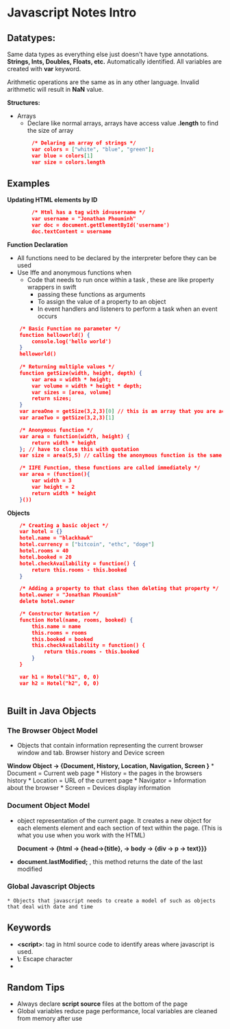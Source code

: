 

# Javascript Notes Intro

## Datatypes:

Same data types as everything else just doesn't have type annotations. **Strings, Ints, Doubles, Floats, etc.** Automatically identified. All variables are created with **var** keyword. 

Arithmetic operations are the same as in any other language. Invalid arithmetic will result in **NaN** value. 

**Structures:**

* Arrays
	* Declare like normal arrays, arrays have access value **.length** to find the size of array
```json
		/* Delaring an array of strings */
		var colors = ["white", "blue", "green"];
		var blue = colors[1]
		var size = colors.length
```


## Examples
**Updating HTML elements by ID**

```json
		/* Html has a tag with id=username */
		var username = "Jonathan Phouminh"
		var doc = document.getElementById('username') 
		doc.textContent = username
```

**Function Declaration**
* All functions need to be declared by the interpreter before they can be used
* Use Iffe and anonymous functions when
	* Code that needs to run once within a task , these are like property wrappers in swift
		* passing these functions as arguments
		* To assign the value of a property to an object
		* In event handlers and listeners to perform a task when an event occurs 
```json
	/* Basic Function no parameter */
	function helloworld() {
		console.log('hello world')
	}
	helloworld()
	
	/* Returning multiple values */
	function getSize(width, height, depth) {
		var area = width * height; 
		var volume = width * height * depth; 
		var sizes = [area, volume]
		return sizes; 
	}
	var areaOne = getSize(3,2,3)[0] // this is an array that you are accessing
	var araeTwo = getSize(3,2,3)[1] 

	/* Anonymous function */
	var area = function(width, height) {
		return width * height
	}; // have to close this with quotation
	var size = area(5,5) // calling the anonymous function is the same as named 

	/* IIFE Function, these functions are called immediately */
	var area = (function(){
		var width = 3
		var height = 2
		return width * height
	}())
```

**Objects** 
```json
	/* Creating a basic object */
	var hotel = {}
	hotel.name = "blackhawk"
	hotel.currency = ["bitcoin", "ethc", "doge"]
	hotel.rooms = 40
	hotel.booked = 20
	hotel.checkAvailability = function() {
		return this.rooms - this.booked
	}

	/* Adding a property to that class then deleting that property */
	hotel.owner = "Jonathan Phouminh" 
	delete hotel.owner

	/* Constructor Notation */
	function Hotel(name, rooms, booked) {
		this.name = name
		this.rooms = rooms
		this.booked = booked 
		this.checkAvailability = function() {
			return this.rooms - this.booked 
		}
	}

	var h1 = Hotel("h1", 0, 0)
	var h2 = Hotel("h2", 0, 0)
	
```

## Built in Java Objects
### The Browser Object Model
* Objects that contain information representing the current browser window and tab. Browser history and Device screen
	
**Window Object -> {Document, History, Location, Navigation, Screen }**
	* Document = Current web page
	* History = the pages in the browsers history 
	* Location = URL of the current page
	* Navigator = Information about the browser
	* Screen = Devices display information


### Document Object Model
* object representation of the current page. It creates a new object for each elements element and each section of text within the page. (This is what you use when you work with the HTML)
	
	**Document -> {html -> {head->{title}, -> body -> {div -> p -> text}}}**

*  **document.lastModified;** , this method returns the date of the last modified 
	
### Global Javascript Objects
	* Objects that javascript needs to create a model of such as objects that deal with date and time


## Keywords
* **\<script\>**:  tag in html source code to identify areas where javascript is used. 
* **\\**: Escape character 
* 


## Random Tips
*	Always declare **script source** files at the bottom of the page
*	Global variables reduce page performance, local variables are cleaned from memory after use 


